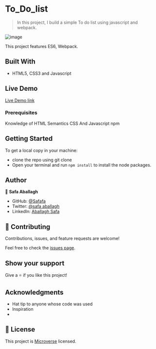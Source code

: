 # To_Do_list

> In this project, I build a simple To do list using javascript and webpack.


![image](https://user-images.githubusercontent.com/43698511/129742051-f2d8371a-e260-4c84-b718-8355a71e41ec.png)


This project features ES6, Webpack.

## Built With

- HTML5, CSS3 and Javascript

## Live Demo

[Live Demo link](https://safafa.github.io/To_Do_list/)


### Prerequisites

Knowledge of HTML Semantics CSS And Javascript
npm

## Getting Started

To get a local copy in your machine:

- clone the repo using git clone
- Open your terminal and run `npm install` to install the node packages.


## Author

👤 **Safa Aballagh**

- GitHub: [@Safafa](https://github.com/safafa)
- Twitter: [@safa aballagh](https://twitter.com/Aballagh_S)
- LinkedIn: [Aballagh Safa](https://www.linkedin.com/in/aballaghsafa/)

## 🤝 Contributing

Contributions, issues, and feature requests are welcome!

Feel free to check the [issues page](https://github.com/safafa/To_Do_list/issues).

## Show your support

Give a ⭐️ if you like this project!

## Acknowledgments

- Hat tip to anyone whose code was used
- Inspiration
-

## 📝 License

This project is [Microverse](https://www.microverse.org/) licensed.

